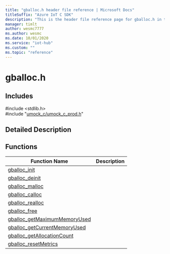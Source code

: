 ```yaml
---                             
title: "gballoc.h header file reference | Microsoft Docs" 
titleSuffix: "Azure IoT C SDK"            
description: "This is the header file reference page for gballoc.h in the Azure IoT C SDK. This SDK is used with Azure IoT Hub and Azure IoT Hub Device Provisioning Service"            
manager: timlt                 
author: wesmc7777              
ms.author: wesmc               
ms.date: 10/01/2020                    
ms.service: "iot-hub"             
ms.custom: ""                
ms.topic: "reference"        
---                            
```


# gballoc.h 

## Includes

\#include <stdlib.h>  
\#include "[umock_c/umock_c_prod.h](umock-c-prod-h.md)"  

## Detailed Description

## Functions

Function Name                  | Description                                
--------------------------------|---------------------------------------------
[gballoc_init](./gballoc-h/gballoc-init.md)            | 
[gballoc_deinit](./gballoc-h/gballoc-deinit.md)            | 
[gballoc_malloc](./gballoc-h/gballoc-malloc.md)            | 
[gballoc_calloc](./gballoc-h/gballoc-calloc.md)            | 
[gballoc_realloc](./gballoc-h/gballoc-realloc.md)            | 
[gballoc_free](./gballoc-h/gballoc-free.md)            | 
[gballoc_getMaximumMemoryUsed](./gballoc-h/gballoc-getmaximummemoryused.md)            | 
[gballoc_getCurrentMemoryUsed](./gballoc-h/gballoc-getcurrentmemoryused.md)            | 
[gballoc_getAllocationCount](./gballoc-h/gballoc-getallocationcount.md)            | 
[gballoc_resetMetrics](./gballoc-h/gballoc-resetmetrics.md)            | 

